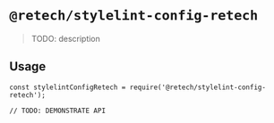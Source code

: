 # `@retech/stylelint-config-retech`

> TODO: description

## Usage

```
const stylelintConfigRetech = require('@retech/stylelint-config-retech');

// TODO: DEMONSTRATE API
```
